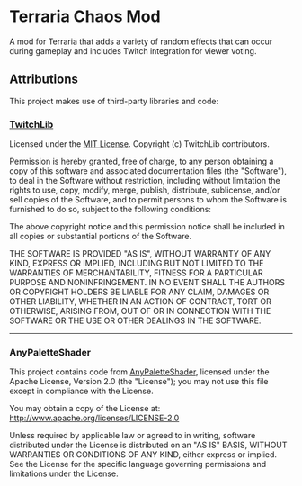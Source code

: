 # Terraria Chaos Mod

A mod for Terraria that adds a variety of random effects that can occur during
gameplay and includes Twitch integration for viewer voting.

## Attributions

This project makes use of third-party libraries and code:

### [TwitchLib](https://github.com/TwitchLib/TwitchLib)

Licensed under the [MIT License](https://opensource.org/licenses/MIT).
Copyright (c) TwitchLib contributors.

Permission is hereby granted, free of charge, to any person obtaining a copy of
this software and associated documentation files (the "Software"), to deal in
the Software without restriction, including without limitation the rights to
use, copy, modify, merge, publish, distribute, sublicense, and/or sell copies
of the Software, and to permit persons to whom the Software is furnished to do
so, subject to the following conditions:

The above copyright notice and this permission notice shall be included in all
copies or substantial portions of the Software.

THE SOFTWARE IS PROVIDED "AS IS", WITHOUT WARRANTY OF ANY KIND, EXPRESS OR
IMPLIED, INCLUDING BUT NOT LIMITED TO THE WARRANTIES OF MERCHANTABILITY,
FITNESS FOR A PARTICULAR PURPOSE AND NONINFRINGEMENT. IN NO EVENT SHALL THE
AUTHORS OR COPYRIGHT HOLDERS BE LIABLE FOR ANY CLAIM, DAMAGES OR OTHER
LIABILITY, WHETHER IN AN ACTION OF CONTRACT, TORT OR OTHERWISE, ARISING FROM,
OUT OF OR IN CONNECTION WITH THE SOFTWARE OR THE USE OR OTHER DEALINGS IN THE
SOFTWARE.  

---

### AnyPaletteShader

This project contains code from
[AnyPaletteShader](https://github.com/BasicallyIAmFox/AnyPaletteShader),
licensed under the Apache License, Version 2.0 (the "License"); you may not use
this file except in compliance with the License.

You may obtain a copy of the License at:
<http://www.apache.org/licenses/LICENSE-2.0>

Unless required by applicable law or agreed to in writing, software distributed
under the License is distributed on an "AS IS" BASIS, WITHOUT WARRANTIES OR
CONDITIONS OF ANY KIND, either express or implied. See the License for the
specific language governing permissions and limitations under the License.
